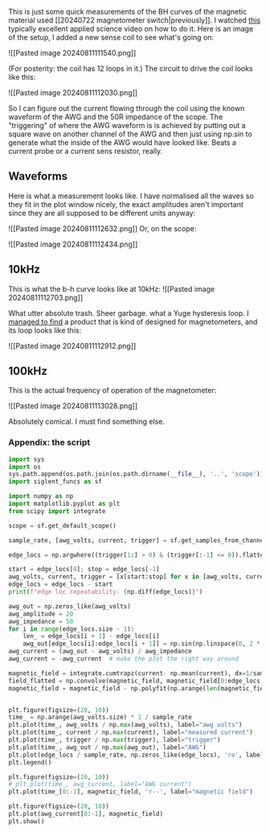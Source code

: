 This is just some quick measurements of the BH curves of the magnetic material used [[20240722 magnetometer switch|previously]]. I watched [this](https://www.youtube.com/watch?v=4UFKl9fULkA) typically excellent applied science video on how to do it. Here is an image of the setup, I added a new sense coil to see what's going on:



![[Pasted image 20240811111540.png]]

(For posterity: the coil has 12 loops in it.)
The circuit to drive the coil looks like this:

![[Pasted image 20240811112030.png]]

So I can figure out the current flowing through the coil using the known waveform of the AWG and the 50R impedance of the scope. The "triggering" of where the AWG waveform is is achieved by putting out a square wave on another channel of the AWG and then just using np.sin to generate what the inside of the AWG would have looked like. Beats a current probe or a current sens resistor, really.

## Waveforms

Here is what a measurement looks like. I have normalised all the waves so they fit in the plot window nicely, the exact amplitudes aren't important since they are all supposed to be different units anyway:

![[Pasted image 20240811112632.png]]
Or, on the scope:

![[Pasted image 20240811112434.png]]

## 10kHz

This is what the b-h curve looks like at 10kHz:
![[Pasted image 20240811112703.png]]

What utter absolute trash. Sheer garbage. what a Yuge hysteresis loop. I [managed to find](https://www.aichi-steel.co.jp/_assets/dl/products_development/products/Magnetic_Amorphous_Wire.pdf) a product that is kind of designed for magnetometers, and its loop looks like this:

![[Pasted image 20240811112912.png]]

## 100kHz

This is the actual frequency of operation of the magnetometer:

![[Pasted image 20240811113028.png]]

Absolutely comical. I must find something else. 

### Appendix: the script

```python
import sys
import os
sys.path.append(os.path.join(os.path.dirname(__file__), '..', 'scope'))
import siglent_funcs as sf

import numpy as np
import matplotlib.pyplot as plt
from scipy import integrate

scope = sf.get_default_scope()

sample_rate, [awg_volts, current, trigger] = sf.get_samples_from_channels(scope, [2, 3, 4], 2e6)

edge_locs = np.argwhere((trigger[1:] > 0) & (trigger[:-1] <= 0)).flatten()

start = edge_locs[0]; stop = edge_locs[-1]
awg_volts, current, trigger = [x[start:stop] for x in [awg_volts, current, trigger]]
edge_locs = edge_locs - start
print(f"edge loc repeatability: {np.diff(edge_locs)}")

awg_out = np.zeros_like(awg_volts)
awg_amplitude = 20
awg_impedance = 50
for i in range(edge_locs.size - 1):
    len_ = edge_locs[i + 1] - edge_locs[i]
    awg_out[edge_locs[i]:edge_locs[i + 1]] = np.sin(np.linspace(0, 2 * np.pi, len_)) * awg_amplitude
awg_current = (awg_out - awg_volts) / awg_impedance
awg_current = -awg_current  # make the plot the right way around

magnetic_field = integrate.cumtrapz(current- np.mean(current), dx=1/sample_rate)
field_flatted = np.convolve(magnetic_field, magnetic_field[0:edge_locs[1]], mode='same')
magnetic_field = magnetic_field - np.polyfit(np.arange(len(magnetic_field)), field_flatted, 1)[0] * np.arange(len(magnetic_field)) - np.mean(magnetic_field)


plt.figure(figsize=(20, 10))
time_ = np.arange(awg_volts.size) * 1 / sample_rate
plt.plot(time_, awg_volts / np.max(awg_volts), label="awg volts")
plt.plot(time_, current / np.max(current), label="measured current")
plt.plot(time_, trigger / np.max(trigger), label="trigger")
plt.plot(time_, awg_out / np.max(awg_out), label="AWG")
plt.plot(edge_locs / sample_rate, np.zeros_like(edge_locs), 'ro', label="Trigger")
plt.legend()

plt.figure(figsize=(20, 10))
# plt.plot(time_, awg_current, label="AWG current")
plt.plot(time_[0:-1], magnetic_field, 'r--', label="magnetic field")

plt.figure(figsize=(20, 10))
plt.plot(awg_current[0:-1], magnetic_field)
plt.show()
```